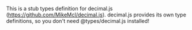 This is a stub types definition for decimal.js (https://github.com/MikeMcl/decimal.js).
decimal.js provides its own type definitions, so you don't need @types/decimal.js installed!